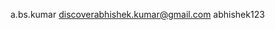 a.bs.kumar
discoverabhishek.kumar@gmail.com
abhishek123
<!--  -->
<!-- <a href="{% url 'blog_new' %}">New Blog </a> -->